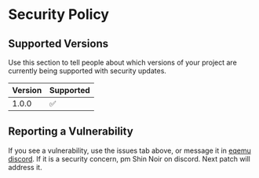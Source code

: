 # Security Policy

## Supported Versions

Use this section to tell people about which versions of your project are
currently being supported with security updates.

| Version | Supported          |
| ------- | ------------------ |
| 1.0.0   | :white_check_mark: |

## Reporting a Vulnerability

If you see a vulnerability, use the issues tab above, or message it in [eqemu discord](https://discord.gg/FPFChY). If it is a security concern, pm Shin Noir on discord. Next patch will address it.
